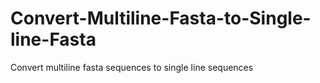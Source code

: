 # Convert-Multiline-Fasta-to-Single-line-Fasta
Convert multiline fasta sequences to single line sequences
